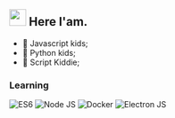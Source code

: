 <h2><img src="https://emojis.slackmojis.com/emojis/images/1495224255/2288/christmas_parrot.gif?1495224255" width="30"/> Here I'am.</h2>

- 👾 Javascript kids;
- 👾 Python kids;
- 👾 Script Kiddie;


### Learning

![ES6](https://img.shields.io/badge/-ReactJs-000?logo=react&logoColor=white&style=plastic)
![Node JS](https://img.shields.io/badge/-NodeJS-000?&logo=nodedotjs)
![Docker](https://img.shields.io/badge/-Python-000?&logo=python)
![Electron JS](https://img.shields.io/badge/-ElectronJS-000?&logo=electron)

